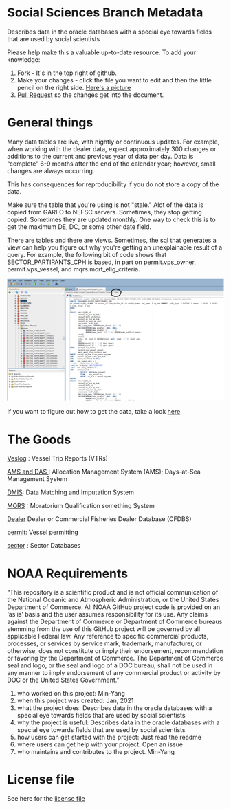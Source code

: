 # Social Sciences Branch Metadata
Describes data in the oracle databases with a special eye towards fields that are used by social scientists

Please help make this a valuable up-to-date resource.  To add your knowledge:
1.   [Fork](https://docs.github.com/en/github/getting-started-with-github/fork-a-repo) - It's in the top right of github.
1.   Make your changes  - click the file you want to edit and then the little pencil on the right side.  [Here's a picture](/figures/fork_edit.jpg)
1.   [Pull Request](https://docs.github.com/en/github/collaborating-with-issues-and-pull-requests/about-pull-requests) so the changes get into the document.



# General things

Many data tables are live, with nightly or continuous updates. For example, when working with the  dealer data, expect approximately 300 changes or additions to the current and previous year of data per day. Data is “complete” 6-9 months after the end of the calendar year; however, small changes are always occurring.

This has consequences for reproducibility if you do not store a copy of the data.

Make sure the table that you're using is not "stale."  Alot of the data is copied from GARFO to NEFSC servers. Sometimes, they stop getting copied. Sometimes they are updated monthly. One way to check this is to get the maximum DE, DC, or some other date field.

There are tables and there are views.  Sometimes, the sql that generates a view can help you figure out why you're getting an unexplainable result of a query. For example, the following bit of code shows that SECTOR_PARTIPANTS_CPH is based, in part on permit.vps_owner, permit.vps_vessel, and mqrs.mort_elig_criteria.

![sql picture](/figures/sql.png)


If you want to figure out how to get the data, take a look [here](https://github.com/NEFSC/READ-SSB-Lee-project-templates)

# The Goods

[Veslog](veslog.md) : Vessel Trip Reports (VTRs)

[AMS and DAS ](AMS_DAS.md) : Allocation Management System (AMS); Days-at-Sea Management System

[DMIS](DMIS.md): Data Matching and Imputation System

[MQRS](MQRS.md) : Moratorium Qualification something System

[Dealer](dealer.md) Dealer or Commercial Fisheries Dealer Database (CFDBS)

[permit](permit.md): Vessel permitting

[sector](sector.md) : Sector Databases


# NOAA Requirements
“This repository is a scientific product and is not official communication of the National Oceanic and Atmospheric Administration, or the United States Department of Commerce. All NOAA GitHub project code is provided on an ‘as is’ basis and the user assumes responsibility for its use. Any claims against the Department of Commerce or Department of Commerce bureaus stemming from the use of this GitHub project will be governed by all applicable Federal law. Any reference to specific commercial products, processes, or services by service mark, trademark, manufacturer, or otherwise, does not constitute or imply their endorsement, recommendation or favoring by the Department of Commerce. The Department of Commerce seal and logo, or the seal and logo of a DOC bureau, shall not be used in any manner to imply endorsement of any commercial product or activity by DOC or the United States Government.”


1. who worked on this project:  Min-Yang
1. when this project was created: Jan, 2021 
1. what the project does: Describes data in the oracle databases with a special eye towards fields that are used by social scientists
1. why the project is useful:  Describes data in the oracle databases with a special eye towards fields that are used by social scientists
1. how users can get started with the project: Just read the readme
1. where users can get help with your project:  Open an issue
1. who maintains and contributes to the project. Min-Yang

# License file
See here for the [license file](https://github.com/minyanglee/READ-SSB-Lee-metadata/blob/main/License.txt)
